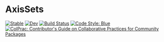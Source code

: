 # AxisSets

[![Stable](https://img.shields.io/badge/docs-stable-blue.svg)](https://invenia.github.io/AxisSets.jl/stable)
[![Dev](https://img.shields.io/badge/docs-dev-blue.svg)](https://invenia.github.io/AxisSets.jl/dev)
[![Build Status](https://travis-ci.com/invenia/AxisSets.jl.svg?branch=master)](https://travis-ci.com/invenia/AxisSets.jl)
[![Code Style: Blue](https://img.shields.io/badge/code%20style-blue-4495d1.svg)](https://github.com/invenia/BlueStyle)
[![ColPrac: Contributor's Guide on Collaborative Practices for Community Packages](https://img.shields.io/badge/ColPrac-Contributor's%20Guide-blueviolet)](https://github.com/SciML/ColPrac)

